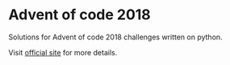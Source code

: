 # Advent of code 2018

Solutions for Advent of code 2018 challenges written on python.

Visit [official site](https://adventofcode.com/2018) for more details.